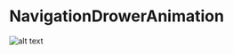 # NavigationDrowerAnimation
![alt text](https://github.com/sudheer76/NavigationDrowerAnimation/blob/master/ss.jpg)

